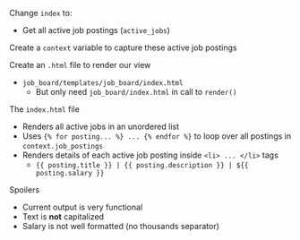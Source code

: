 Change `index` to:
- Get all active job postings (`active_jobs`)

Create a `context` variable to capture these active job postings

Create an `.html` file to render our view
- `job_board/templates/job_board/index.html`
	- But only need `job_board/index.html` in call to `render()`

The `index.html` file
- Renders all active jobs in an unordered list
- Uses `{% for posting... %} ... {% endfor %}` to loop over all postings in `context.job_postings`
- Renders details of each active job posting inside `<li> ... </li>` tags
	- `{{ posting.title }} | {{ posting.description }} | ${{ posting.salary }}`

Spoilers
- Current output is very functional
- Text is **not** capitalized
- Salary is not well formatted (no thousands separator)

